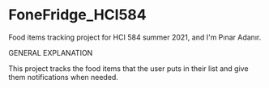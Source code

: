# FoneFridge_HCI584
Food items tracking project for HCI 584 summer 2021, and I'm Pınar Adanır.


GENERAL EXPLANATION

This project tracks the food items that the user puts in their list and give them notifications when needed. 